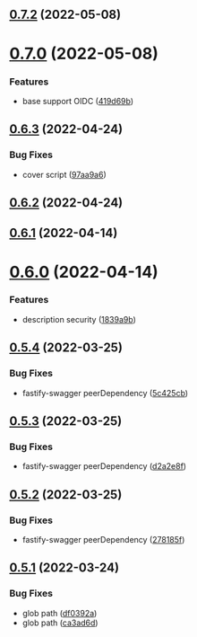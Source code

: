## [0.7.2](https://github.com/GiovanniCardamone/fastify-autosecurity/compare/v0.7.0...v0.7.2) (2022-05-08)



# [0.7.0](https://github.com/GiovanniCardamone/fastify-autosecurity/compare/v0.6.3...v0.7.0) (2022-05-08)


### Features

* base support OIDC ([419d69b](https://github.com/GiovanniCardamone/fastify-autosecurity/commit/419d69b5321ec333bd0228fce18ed7c71098e63c))



## [0.6.3](https://github.com/GiovanniCardamone/fastify-autosecurity/compare/v0.6.2...v0.6.3) (2022-04-24)


### Bug Fixes

* cover script ([97aa9a6](https://github.com/GiovanniCardamone/fastify-autosecurity/commit/97aa9a699c9dfb4d26c73d28f02d6a5d7574a29d))



## [0.6.2](https://github.com/GiovanniCardamone/fastify-autosecurity/compare/v0.6.1...v0.6.2) (2022-04-24)



## [0.6.1](https://github.com/GiovanniCardamone/fastify-autosecurity/compare/v0.6.0...v0.6.1) (2022-04-14)



# [0.6.0](https://github.com/GiovanniCardamone/fastify-autosecurity/compare/v0.5.4...v0.6.0) (2022-04-14)


### Features

* description security ([1839a9b](https://github.com/GiovanniCardamone/fastify-autosecurity/commit/1839a9b8705dddc38f2cedaf2a5d5093f792df53))



## [0.5.4](https://github.com/GiovanniCardamone/fastify-autosecurity/compare/v0.5.3...v0.5.4) (2022-03-25)


### Bug Fixes

* fastify-swagger peerDependency ([5c425cb](https://github.com/GiovanniCardamone/fastify-autosecurity/commit/5c425cb678d750b31f2ec1f3bad9b08aaede082e))



## [0.5.3](https://github.com/GiovanniCardamone/fastify-autosecurity/compare/v0.5.2...v0.5.3) (2022-03-25)


### Bug Fixes

* fastify-swagger peerDependency ([d2a2e8f](https://github.com/GiovanniCardamone/fastify-autosecurity/commit/d2a2e8f6dae4586eac93c3038f8650eb980e64d1))



## [0.5.2](https://github.com/GiovanniCardamone/fastify-autosecurity/compare/v0.5.1...v0.5.2) (2022-03-25)


### Bug Fixes

* fastify-swagger peerDependency ([278185f](https://github.com/GiovanniCardamone/fastify-autosecurity/commit/278185f94e865056cc9a3c68c4c686609e975da4))



## [0.5.1](https://github.com/GiovanniCardamone/fastify-autosecurity/compare/v0.5.0...v0.5.1) (2022-03-24)


### Bug Fixes

* glob path ([df0392a](https://github.com/GiovanniCardamone/fastify-autosecurity/commit/df0392a85b3ddb574435ec2ee44529c895d973b8))
* glob path ([ca3ad6d](https://github.com/GiovanniCardamone/fastify-autosecurity/commit/ca3ad6d7e608c1fe735cb7c693fd535c6a6744c4))



